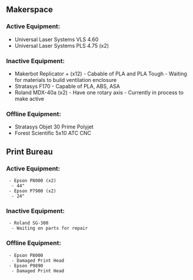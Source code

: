 ## Makerspace

### Active Equipment:
   - Universal Laser Systems VLS 4.60
   - Universal Laser Systems PLS 4.75 (x2)
  
### Inactive Equipment:
   - Makerbot Replicator + (x12)
    - Cabable of PLA and PLA Tough
    - Waiting for materials to build ventilation enclosure
   - Stratasys F170
    - Capable of PLA, ABS, ASA
   - Roland MDX-40a (x2)
    - Have one rotary axis
    - Currently in process to make active

### Offline Equipment:
   - Stratasys Objet 30 Prime Polyjet
   - Forest Scientific 5x10 ATC CNC
  


## Print Bureau

  ### Active Equipment:
     - Epson P8000 (x2)
      - 44"
     - Epson P7900 (x2)
      - 24"
  
  ### Inactive Equipment:
     - Roland SG-300
      - Waiting on parts for repair
  
  ### Offline Equipment:
     - Epson P8000
      - Damaged Print Head
     - Epson P9890
      - Damaged Print Head
